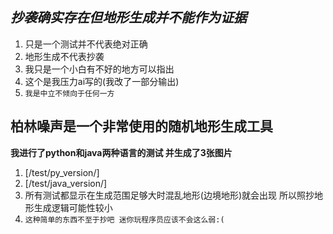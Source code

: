 *抄袭确实存在但地形生成并不能作为证据*
---
1. 只是一个测试并不代表绝对正确
2. 地形生成不代表抄袭
3. 我只是一个小白有不好的地方可以指出
4. 这个是我压力ai写的(我改了一部分输出)
5. `我是中立不倾向于任何一方`

**柏林噪声是一个非常使用的随机地形生成工具**
---
**我进行了python和java两种语言的测试 并生成了3张图片**
1. [/test/py_version/]
2. [/test/java_version/]
3. 所有测试都显示在生成范围足够大时混乱地形(边境地形)就会出现 所以照抄地形生成逻辑可能性较小
4. `这种简单的东西不至于抄吧 迷你玩程序员应该不会这么弱:(`
